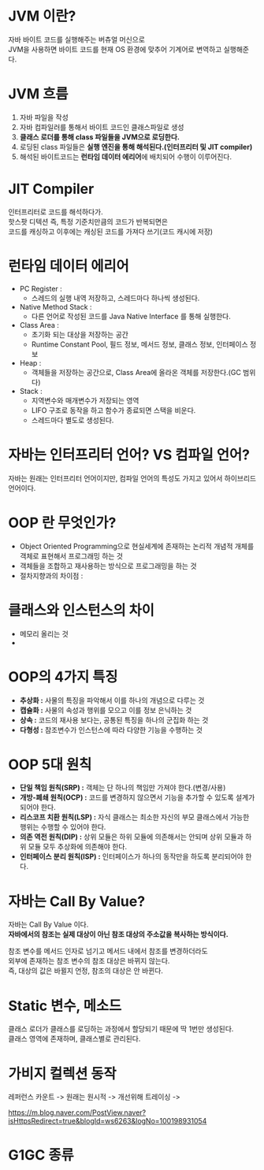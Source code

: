 # JVM 이란?     
                              
자바 바이트 코드를 실행해주는 버츄얼 머신으로                  
JVM을 사용하면 바이트 코드를 현재 OS 환경에 맞추어 기계어로 변역하고 실행해준다.             

# JVM 흐름 

1. 자바 파일을 작성   
2. 자바 컴파일러를 통해서 바이트 코드인 클래스파일로 생성   
3. **클래스 로더를 통해 class 파일들을 JVM으로 로딩한다.**   
4. 로딩된 class 파일들은 **실행 엔진을 통해 해석된다.(인터프리터 및 JIT compiler)**   
5. 해석된 바이트코드는 **런타임 데이터 에리어**에 배치되어 수행이 이루어진다.

# JIT Compiler   
               
인터프리터로 코드를 해석하다가.           
핫스팟 디텍션 즉, 특정 기준치만큼의 코드가 반복되면은     
코드를 캐싱하고 이후에는 캐싱된 코드를 가져다 쓰기(코드 캐시에 저장)       
 
# 런타임 데이터 에리어 
      
* PC Register : 
    * 스레드의 실행 내역 저장하고, 스레드마다 하나씩 생성된다.        
* Native Method Stack : 
    * 다른 언어로 작성된 코드를 Java Native Interface 를 통해 실행한다. 
* Class Area : 
    * 초기화 되는 대상을 저장하는 공간  
    * Runtime Constant Pool, 필드 정보, 메서드 정보, 클래스 정보, 인터페이스 정보 
* Heap : 
    * 객체들을 저장하는 공간으로, Class Area에 올라온 객체를 저장한다.(GC 범위다)    
* Stack : 
    * 지역변수와 매개변수가 저장되는 영역    
    * LIFO 구조로 동작을 하고 함수가 종료되면 스택을 비운다.     
    * 스레드마다 별도로 생성된다.    

# 자바는 인터프리터 언어? VS 컴파일 언어?    

자바는 원래는 인터프리터 언어이지만, 컴파일 언어의 특성도 가지고 있어서 하이브리드 언어이다.   

# OOP 란 무엇인가?   

* Object Oriented Programming으로 현실세계에 존재하는 논리적 개념적 개체를 객체로 표현해서 프로그래밍 하는 것    
* 객체들을 조합하고 재사용하는 방식으로 프로그래밍을 하는 것   
* 절차지향과의 차이점 :    

# 클래스와 인스턴스의 차이 
   
* 메모리 올리는 것 
* 

# OOP의 4가지 특징
  
* **추상화 :** 사물의 특징을 파악해서 이를 하나의 개념으로 다루는 것      
* **캡슐화 :** 사물의 속성과 행위를 모으고 이를 정보 은닉하는 것           
* **상속 :** 코드의 재사용 보다는, 공통된 특징을 하나의 군집화 하는 것        
* **다형성 :** 참조변수가 인스턴스에 따라 다양한 기능을 수행하는 것      

# OOP 5대 원칙 
      
* **단일 책임 원칙(SRP) :** 객체는 단 하나의 책임만 가져야 한다.(변경/사용)      
* **개방-폐쇄 원칙(OCP) :** 코드를 변경하지 않으면서 기능을 추가할 수 있도록 설계가 되어야 한다.  
* **리스코프 치환 원칙(LSP) :** 자식 클래스는 최소한 자신의 부모 클래스에서 가능한 행위는 수행할 수 있어야 한다.    
* **의존 역전 원칙(DIP) :** 상위 모듈은 하위 모듈에 의존해서는 안되며 상위 모듈과 하위 모듈 모두 추상화에 의존해야 한다.     
* **인터페이스 분리 원칙(ISP) :** 인터페이스가 하나의 동작만을 하도록 분리되어야 한다.   

# 자바는 Call By Value?     
자바는 Call By Value 이다.                       
**자바에서의 참조는 실제 대상이 아닌 참조 대상의 주소값을 복사하는 방식이다.**       
     
참조 변수를 메서드 인자로 넘기고 메서드 내에서 참조를 변경하더라도         
외부에 존재하는 참조 변수의 참조 대상은 바뀌지 않는다.      
즉, 대상의 값은 바뀔지 언정, 참조의 대상은 안 바뀐다.   

# Static 변수, 메소드 
  
클래스 로더가 클래스를 로딩하는 과정에서 할당되기 때문에 딱 1번만 생성된다.    
클래스 영역에 존재하며, 클래스별로 관리된다.     
  
# 가비지 컬렉션 동작 
레퍼런스 카운트 -> 원래는 원시적 -> 개선위해 트레이싱 ->   

https://m.blog.naver.com/PostView.naver?isHttpsRedirect=true&blogId=ws6263&logNo=100198931054   

# G1GC 종류  


